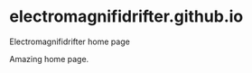 # electromagnifidrifter.github.io
Electromagnifidrifter home page

Amazing home page.  

  
    
        
              
                      
                                                    
                                  
                   
        
              
  
  
  
    

        
  

    
    
    

  
  



    
  

  

  
    
  
  


    
    





    
  

  
  
  

  
  


     









  









